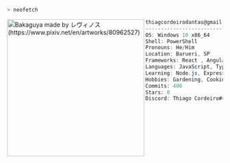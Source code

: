 ```zsh
> neofetch
```

<img align="left" src="https://i.pinimg.com/564x/2e/e0/c7/2ee0c73e291e6ea0673e4088db3aa122.jpg" alt="Bakaguya made by レヴィノス (https://www.pixiv.net/en/artworks/80962527)" width="320" /> 

```csharp
thiagcordeirodantas@gmail.com
-------------------------
OS: Windows 10 x86_64
Shell: PowerShell
Pronouns: He/Him
Location: Barueri, SP
Frameworks: React , Angular
Languages: JavaScript, TypeScript, TML, CSS
Learning: Node.js, Express, PostgreSQL, MongoDB, Vue.js  
Hobbies: Gardening, Cooking, Gaming
Commits: 400
Stars: 0
Discord: Thiago Cordeiro#6369
```
<p align="left">
  &nbsp; &nbsp; &nbsp; &nbsp; &nbsp;
  
</p>
